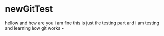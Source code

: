 # newGitTest

hellow and how are you i am fine this is just the testing part
and i am testing and learning how git works
~

